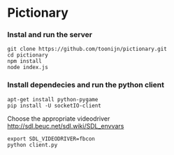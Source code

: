 # Pictionary

### Instal and run the server

```
git clone https://github.com/toonijn/pictionary.git
cd pictionary
npm install
node index.js
```

### Install dependecies and run the python client

```
apt-get install python-pygame
pip install -U socketIO-client
```
Choose the appropriate videodriver http://sdl.beuc.net/sdl.wiki/SDL_envvars
```
export SDL_VIDEODRIVER=fbcon
python client.py
```